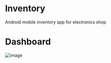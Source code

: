 # Inventory
Android mobile inventory app for electronics shop

# Dashboard
![image](https://user-images.githubusercontent.com/46281757/121843462-f03ee780-ccea-11eb-8b3c-1cf0def6529e.jpg)
